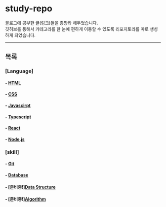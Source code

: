 # study-repo
블로그에 공부한 글(링크)들을 총망라 해두었습니다. <br/>
깃허브를 통해서 카테고리를 한 눈에 편하게 이동할 수 있도록 리포지토리를 따로 생성하게 되었습니다.

---
## 목록
### [Language]
#### - [HTML](https://github.com/Bam-j/study-repo/blob/main/HTML.md) <br/>
#### - [CSS](https://github.com/Bam-j/study-repo/blob/main/CSS.md) <br/>
#### - [Javascirpt](https://github.com/Bam-j/study-repo/blob/main/JAVASCRIPT.md) <br/>
#### - [Typescript](https://github.com/Bam-j/study-repo/blob/main/TYPESCRIPT.md) <br/>
#### - [React](https://github.com/Bam-j/react-study/blob/main/README.md) <br/>
#### - [Node.js](https://github.com/Bam-j/node-study/blob/main/README.md) <br/>

### [skill]
#### - [Git](https://github.com/Bam-j/study-repo/blob/main/GIT.md) <br/>
#### - [Database]() <br/>
#### - [준비중!][Data Structure]() <br/>
#### - [준비중!][Algorithm]() <br/>

